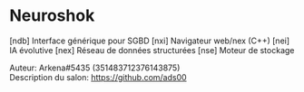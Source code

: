 # Neuroshok

[ndb] Interface générique pour SGBD [nxi] Navigateur web/nex (C++) [nei] IA évolutive  [nex] Réseau de données structurées [nse] Moteur de stockage

Auteur: Arkena#5435 (351483712376143875) \
Description du salon: https://github.com/ads00
